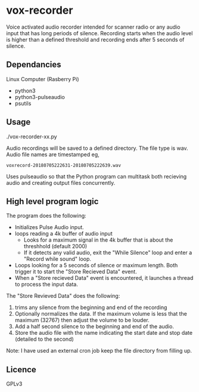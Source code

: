 # vox-recorder

Voice activated audio recorder intended for scanner radio or any audio input that has long periods of silence. Recording starts when the audio level is higher than a defined threshold and recording ends after 5 seconds of silence.

## Dependancies
Linux Computer (Rasberry Pi)

- python3
- python3-pulseaudio
- psutils

## Usage

./vox-recorder-xx.py

Audio recordings will be saved to a defined directory. The file type is wav. Audio file names are timestamped eg,

    voxrecord-20180705222631-20180705222639.wav
    
Uses pulseaudio so that the Python program can multitask both recieving audio and creating output files concurrently.

## High level program logic
The program does the following: 
 - Initializes Pulse Audio input.
 - loops reading a 4k buffer of audio input
   - Looks for a maximum signal in the 4k buffer that is about the threshhold (default 2000)
   - If it detects any valid audio, exit the "While Silence" loop and enter a "Record while sound" loop.
 - Loops looking for a 5 seconds of silence or maximum length.  Both trigger it to start the "Store Recieved Data" event.
 - When a "Store recieved Data" event is encountered, it launches a thread to process the input data.

The "Store Revieved Data" does the following:
  1. trims any silence from the beginning and end of the recording
  2. Optionally normalizes the data.  If the maximum volume is less that the maximum (32767) then adjust the volume to be louder.
  3. Add a half second silence to the beginning and end of the audio.
  4. Store the audio file with the name indicating the start date and stop date (detailed to the second) 
 
 Note: I have used an external cron job keep the file directory from filling up.   
## Licence

GPLv3

